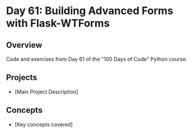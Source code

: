 # Day 61: Building Advanced Forms with Flask-WTForms

## Overview
Code and exercises from Day 61 of the "100 Days of Code" Python course.

## Projects
- [Main Project Description]

## Concepts
- [Key concepts covered]
